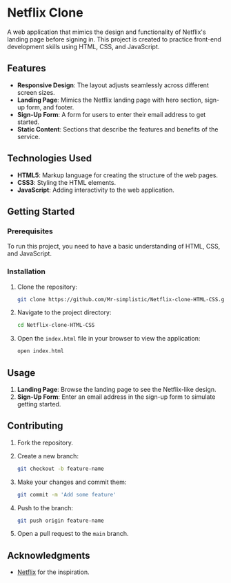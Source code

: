 # Netflix Clone

A web application that mimics the design and functionality of Netflix's landing page before signing in. This project is created to practice front-end development skills using HTML, CSS, and JavaScript.

## Features

- **Responsive Design**: The layout adjusts seamlessly across different screen sizes.
- **Landing Page**: Mimics the Netflix landing page with hero section, sign-up form, and footer.
- **Sign-Up Form**: A form for users to enter their email address to get started.
- **Static Content**: Sections that describe the features and benefits of the service.

## Technologies Used

- **HTML5**: Markup language for creating the structure of the web pages.
- **CSS3**: Styling the HTML elements.
- **JavaScript**: Adding interactivity to the web application.

## Getting Started

### Prerequisites

To run this project, you need to have a basic understanding of HTML, CSS, and JavaScript.

### Installation

1. Clone the repository:

    ```bash
    git clone https://github.com/Mr-simplistic/Netflix-clone-HTML-CSS.git
    ```

2. Navigate to the project directory:

    ```bash
    cd Netflix-clone-HTML-CSS
    ```

3. Open the `index.html` file in your browser to view the application:

    ```bash
    open index.html
    ```

## Usage

1. **Landing Page**: Browse the landing page to see the Netflix-like design.
2. **Sign-Up Form**: Enter an email address in the sign-up form to simulate getting started.

## Contributing

1. Fork the repository.
2. Create a new branch:

    ```bash
    git checkout -b feature-name
    ```

3. Make your changes and commit them:

    ```bash
    git commit -m 'Add some feature'
    ```

4. Push to the branch:

    ```bash
    git push origin feature-name
    ```

5. Open a pull request to the `main` branch.


## Acknowledgments

- [Netflix](https://www.netflix.com) for the inspiration.
